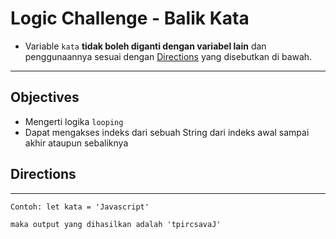 # Logic Challenge - Balik Kata

-   Variable `kata` **tidak boleh diganti dengan variabel lain** dan penggunaannya sesuai dengan [Directions](#directions) yang disebutkan di bawah.

---

## Objectives

-   Mengerti logika `looping`
-   Dapat mengakses indeks dari sebuah String dari indeks awal sampai akhir ataupun sebaliknya

## Directions

---

```
Contoh: let kata = 'Javascript'

maka output yang dihasilkan adalah 'tpircsavaJ'
```
